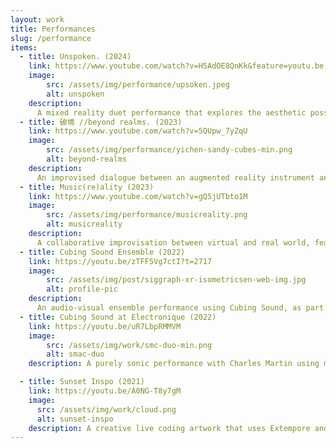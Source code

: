 ```yaml
---
layout: work
title: Performances
slug: /performance
items:
  - title: Unspoken. (2024)
    link: https://www.youtube.com/watch?v=H5AdOE8QnKk&feature=youtu.be
    image: 
        src: /assets/img/performance/upsoken.jpeg
        alt: unspoken
    description:
      A mixed reality duet performance that explores the aesthetic possibilities of augmented reality technology as a medium for collaborative musical expression. Musicians with their tangible musical systems communicate gestural and spatial musical intention through a collaborative AR interface.
  - title: 破境 //beyond realms. (2023)
    link: https://www.youtube.com/watch?v=5QUpw_7yZqU
    image: 
        src: /assets/img/performance/yichen-sandy-cubes-min.png
        alt: beyond-realms
    description:
      An improvised dialogue between an augmented reality instrument and a physical Volca synthesiser exploring the tensions and connections in mixed reality interactions through colour-coded communication, featured at ACMC 2023.
  - title: Music(re)ality (2023)
    link: https://www.youtube.com/watch?v=gQ5jUTbto1M
    image: 
        src: /assets/img/performance/musicreality.png
        alt: musicreality
    description:
      A collaborative improvisation between virtual and real world, featured at NIME2023.
  - title: Cubing Sound Ensemble (2022)
    link: https://youtu.be/zTFF5Vg7ctI?t=2717
    image: 
        src: /assets/img/post/siggraph-xr-isometricsen-web-img.jpg
        alt: profile-pic
    description:
      An audio-visual ensemble performance using Cubing Sound, as part of The Connected Creativity Algorave gig at OzCHI 2022.
  - title: Cubing Sound at Electronique (2022)
    link: https://youtu.be/uR7LbpRMMVM
    image:
        src: /assets/img/work/smc-duo-min.png
        alt: smac-duo
    description: A purely sonic performance with Charles Martin using my Cubing Sound mixed reality instrument in Microsoft HoleLens.

  - title: Sunset Inspo (2021)
    link: https://youtu.be/A0NG-T8y7gM
    image:
      src: /assets/img/work/cloud.png
      alt: sunset-inspo
    description: A creative live coding artwork that uses Extempore and P5.js to present a real-time audiovisual performance. The theme of the work came from my experiences of watching sunset at Canberra (a tiny but lovely city)!
---
```


